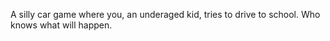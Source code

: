 A silly car game where you, an underaged kid, tries to drive to school. Who knows what will happen.
